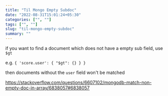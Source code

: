 ```yaml
---
title: "Til Mongo Empty Subdoc"
date: "2022-08-31T15:01:24+05:30"
categories: ["", ""]
tags: ["", ""]
slug: "til-mongo-empty-subdoc"
summary: ""
---
```


if you want to find a document which does not have a empty sub field, use `$gt`

e.g. `{ 'score.user': { "$gt": {} } }`

then documents without the `user` field won't be matched

https://stackoverflow.com/questions/6607102/mongodb-match-non-empty-doc-in-array/6838057#6838057